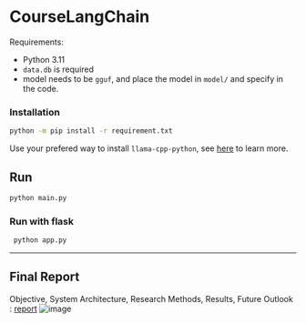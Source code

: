 # CourseLangChain

Requirements:
- Python 3.11
- `data.db` is required
- model needs to be `gguf`, and place the model in `model/` and specify in the code.


### Installation
```sh
python -m pip install -r requirement.txt
```
Use your prefered way to install `llama-cpp-python`, see [here](https://github.com/abetlen/llama-cpp-python) to learn more.

## Run
```sh
python main.py
```

### Run with flask
```sh
 python app.py
 ```

***
## Final Report
Objective, System Architecture, Research Methods, Results, Future Outlook : [report](https://docs.google.com/document/d/1CkelC_x8B_QnVHEiIZisG1d8BJwXoYg02lqaqgbQlFY/edit?usp=sharing) 
![image](https://github.com/NCCUCourseScheduling/CourseLangChain/assets/74034659/ac8269dc-1765-48f6-a1bd-fcd8fc09a383)

